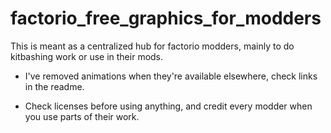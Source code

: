 # factorio_free_graphics_for_modders
This is meant as a centralized hub for factorio modders, mainly to do kitbashing work or use in their mods.

- I've removed animations when they're available elsewhere, check links in the readme.

- Check licenses before using anything, and credit every modder when you use parts of their work.
